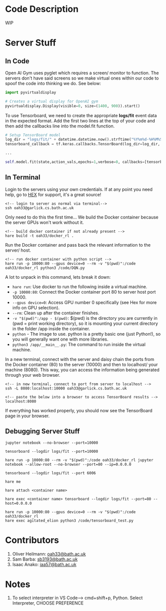 # Code Description
WIP

# Server Stuff

## In Code
Open AI Gym uses pyglet which requires a screen/ monitor to function. The servers don't have said screens so we make virtual ones within our code to spoof the code into thinking we do. See below:

```python
import pyvirtualdisplay

# Creates a virtual display for OpenAI gym
pyvirtualdisplay.Display(visible=0, size=(1400, 900)).start()
```

To use Tensorboard, we need to create the appropriate **logs/fit** event data in the expected format. Add the first two lines at the top of your code and then add the callbacks line into the model.fit function.
```python
# Setup TensorBoard model
log_dir = "logs/fit/" + datetime.datetime.now().strftime("%Y%m%d-%H%M%S")
tensorboard_callback = tf.keras.callbacks.TensorBoard(log_dir=log_dir, histogram_freq=1)

...

self.model.fit(state,action_vals,epochs=1,verbose=0, callbacks=[tensorboard_callback])  # note TensorBoard callback!
```


## In Terminal
Login to the servers using your own credentials. If at any point you need help, go to [HEX](https://hex.cs.bath.ac.uk/) for support, it's a great source!
```text
<!-- login to server as normal via terminal-->
ssh oah33@garlick.cs.bath.ac.uk
```

Only need to do this the first time... We build the Docker container because the server GPUs won't work without it.
```text
<!-- build docker container if not already present -->
hare build -t oah33/docker_rl .
```

Run the Docker container and pass back the relevant information to the server/ host.
```text
<!-- run docker container with python script -->
hare run -p 10000:80 --gpus device=0 --rm -v "$(pwd)":/code oah33/docker_rl python3 /code/DQN.py
```
A lot to unpack in this command, lets break it down:
* ```hare run```: Use docker to run the following inside a virtual machine.
* ```-p 10000:80```: Connect the Docker container port 80 to server host port 10000.
* ```--gpus device=0```: Access GPU number 0 specifically (see Hex for more info on GPU selection).
* ```--rm```: Clean up after the container finishes.
* ```-v "$(pwd)":/app - $(pwd)```: $(pwd) is the directory you are currently in (pwd = print working directory), so it is mounting your current directory in the folder /app inside the container.
* ```python``` - The image to use. python is a pretty basic one (just Python!), so you will generally want one with more libraries.
* ```python3 /app/__main__.py```: The command to run inside the virtual machine. 

In a new terminal, connect with the server and daisy chain the ports from the Docker container (80) to the server (10000) and then to localhost/ your machine (8080). This way, you can access the information being generated through your web browser.
```text
<!-- in new terminal, connect to port from server to localhost -->
ssh -L 8080:localhost:10000 oah33@garlick.cs.bath.ac.uk

<!-- paste the below into a browser to access TensorBoard results -->
localhost:8080
```

If everything has worked properly, you should now see the TensorBoard page in your browser.


## Debugging Server Stuff
```text
jupyter notebook --no-browser --port=10000

tensorboard --logdir logs/fit --port=10000

hare run -p 10000:80 --rm -v "$(pwd)":/code oah33/docker_rl jupyter notebook --allow-root --no-browser --port=80 --ip=0.0.0.0

tensorboard --logdir logs/fit --port 6006

hare me

hare attach <container name>

hare exec <container name> tensorboard --logdir logs/fit --port=80 --host=0.0.0.0

hare run -p 10000:80 --gpus device=0 --rm -v "$(pwd)":/code oah33/docker_rl
hare exec agitated_elion python3 /code/tensorboard_test.py

```

# Contributors
1) Oliver Heilmann: oah33@bath.ac.uk
2) Sam Barba: sb3193@bath.ac.uk
3) Isaac Anako: iaa57@bath.ac.uk

# Notes
1) To select interpreter in VS Code--> cmd+shift+p, Python. Select Interpreter, CHOOSE PREFERENCE
